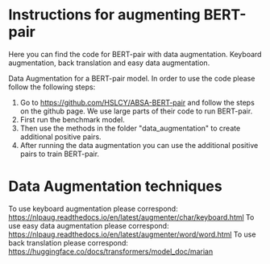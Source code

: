 # Instructions for augmenting BERT-pair
Here you can find the code for BERT-pair with data augmentation. Keyboard augmentation, back translation and easy data augmentation.

Data Augmentation for a BERT-pair model. In order to use the code please follow the following steps:

1. Go to https://github.com/HSLCY/ABSA-BERT-pair and follow the steps on the github page. We use large parts of their code to run BERT-pair.
2. First run the benchmark model.
3. Then use the methods in the folder "data_augmentation" to create additional positive pairs.
5. After running the data augmentation you can use the additional positive pairs to train BERT-pair.

# Data Augmentation techniques

To use keyboard augmentation please correspond: https://nlpaug.readthedocs.io/en/latest/augmenter/char/keyboard.html
To use easy data augmentation please correspond: https://nlpaug.readthedocs.io/en/latest/augmenter/word/word.html
To use back translation please correspond: https://huggingface.co/docs/transformers/model_doc/marian

